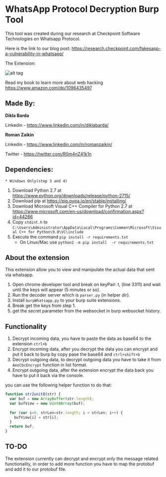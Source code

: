 # WhatsApp Protocol Decryption Burp Tool

This tool was created during our research at Checkpoint Software Technologies on Whatsapp Protocol.

Here is the link to our blog post: https://research.checkpoint.com/fakesapp-a-vulnerability-in-whatsapp/

The Extension:

![alt tag](https://raw.githubusercontent.com/romanzaikin/BurpExtension-WhatsApp-Decryption-CheckPoint/master/tool.png)

Read my book to learn more about web hacking https://www.amazon.com/dp/1096435497

Made By:
---------------

__Dikla Barda__

Linkedin - https://www.linkedin.com/in/diklabarda/ 


__Roman Zaikin__

Linkedin - https://www.linkedin.com/in/romanzaikin/

Twitter -  https://twitter.com/R0m4nZ41k1n


Dependencies:
---------------
	* Windows Only(step 3 and 4)
1) Download Python 2.7 at https://www.python.org/downloads/release/python-2715/
2) Download pip at https://pip.pypa.io/en/stable/installing/
3) Download Microsoft Visual C++ Compiler for Python 2.7 at https://www.microsoft.com/en-us/download/confirmation.aspx?id=44266
2) Copy `stdint.h` to `C:\Users\Administrator\AppData\Local\Programs\Common\Microsoft\Visual C++ for Python\9.0\VC\include`
5) Execute the command `pip install -r requirements.txt`
    * On Linux/Mac use `python2 -m pip install  -r requirements.txt`


About the extension
---------------

This extension allow you to view and manipulate the actual data that sent via whatsapp.
1) Open chrome developer tool and break on keyPair: t, (line 3311) and wait until the keys will appear (5 minutes or so).
2) Run the decoder server which is `parser.py` (in helper dir).
3) Install `burpWhatsapp.py` to your burp suite extensions.
4) Break get the keys from step 1.
5) get the secret parameter from the websocket in burp websocket history.

Functionality
---------------

1) Decrypt incoming data, you have to paste the data as base64 to the extension `ctrl+b`
2) Encrypt incoming data, after you decrypt the data you can encrypt and put it back to burp by copy pase the base64 and `ctrl+shift+b`
3) Decrypt outgoing data, to decrypt outgoing data you have to take it from `AesCbcEncrypt` function in list format.
4) Encrypt outgoing data, after the extension encrypt the data back you have to put it back via the console.

you can use the following helper function to do that:

```js
function str2unit8(str) {
  var buf = new ArrayBuffer(str.length);
  var bufView = new Uint8Array(buf);
  
  for (var i=0, strLen=str.length; i < strLen; i++) {
    bufView[i] = str[i];
  }
  return buf;
}
```

TO-DO
---------------

The extension currently can decrypt and encrypt only the message related functionality, in order to add more function you have to map the protobuf
and add it to our protobuf file.


